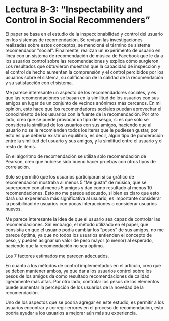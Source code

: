 # Lectura 8-3: “Inspectability and Control in Social Recommenders”

El paper se basa en el estudio de la inspeccionabilidad y control del usuario en los sistemas de recomendación. Se revisan las investigaciones realizadas sobre estos conceptos, se mencioná el término de sistema recomendador "social". Finalmente, realizan un experimento de usuario en línea con un sistema de recomendación de música de Facebook que le da a los usuarios control sobre las recomendaciones y explica cómo surgieron. Los resultados que obtuvieron muestran que la capacidad de inspección y el control de hecho aumentan la comprensión y el control percibidos por los usuarios sobre el sistema, su calificación de la calidad de la recomendación y su satisfacción con el sistema.

Me parece interesante un aspecto de los recomendadores sociales, y es que las recomendaciones se basan en la similitud de los usuarios con sus amigos en lugar de un conjunto de vecinos anónimos más cercanos. En mi opinión, esto hace que los recomendadores sociales puedan aprovechar el conocimiento de los usuarios con la fuente de la recomendación. Por otro lado, creo que se puede provocar un tipo de sesgo, si es que solo se considera la similitud de los usuarios con sus amigos, haciendo que al usuario no se le recomienden todos los items que le pudiesen gustar, por esto es que debería existir un equilibrio, es decir, algún tipo de ponderación entre la similitud del usuario y sus amigos, y la similitud entre el usuario y el resto de items.

En el algoritmo de recomendación se utiliza solo recomendación de Pearson, creo que hubiese sido bueno hacer pruebas con otros tipos de correlación.

Solo se permitió que los usuarios participaran si su gráfico de recomendación mostraba al menos 5 "Me gusta" de música, que se superponen con al menos 5 amigos y dan como resultado al menos 10 recomendaciones. Esto no me parece adecuado, si bien es claro que esto dará una experiencia más significativa al usuario, es importante considerar la posibilidad de usuarios con pocas interacciones o considerar usuarios nuevos.

Me parece interesante la idea de que el usuario sea capaz de controlar las recomendaciones. Sin embargo, el método utilizado en el paper, que consistía en que el usuario podía cambiar los "pesos" de sus amigos, no me parece óptima, ya que no todos los usuarios entienden el concepto de peso, y pueden asignar un valor de peso mayor (o menor) al esperado, haciendo que la recomendación no sea óptimo.

Los 7 factores estimados me parecen adecuados.

En cuanto a los métodos de control implementados en el artículo, creo que se deben mantener ambos, ya que dar a los usuarios control sobre los pesos de los amigos da como resultado recomendaciones de calidad ligeramente más altas. Por otro lado, controlar los pesos de los elementos puede aumentar la percepción de los usuarios de la novedad de la recomendación.

Uno de los aspectos que se podría agregar en este estudio, es permitir a los usuarios encontrar y corregir errores en el proceso de recomendación, esto podría ayudar a los usuarios a mejorar aún más su experiencia.

